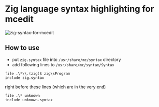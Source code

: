 # Zig language syntax highlighting for mcedit
![zig-syntax-for-mcedit](https://repository-images.githubusercontent.com/535814296/cfa47e5c-4407-401e-b700-9c8a6adf8e68)
## How to use
  - put `zig.syntax` file into `/usr/share/mc/syntax` directory
  - add following lines to `/usr/share/mc/syntax/Syntax`
  ```
  file .\*\\.(zig)$ zig\sProgram
  include zig.syntax
  ```
  right before these lines (which are in the very end)
  ```
  file .\* unknown
  include unknown.syntax
  ```
